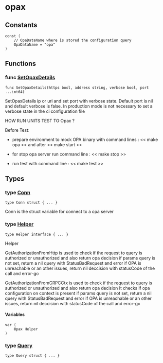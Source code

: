 # opax

## Constants

```golang
const (
    // OpaDataName where is stored the configuration query
    OpaDataName = "opa"
)
```

## Functions

### func [SetOpaxDetails](/opax.go#L111)

`func SetOpaxDetails(https bool, address string, verbose bool, port ...int64)`

SetOpaxDetails ip or uri and set port with verbose state. Default port is nil and default verbose is false.
In production mode is not necessary to set a verbose state in the ci configuration file

HOW RUN UNITS TEST TO Opax ?

Before Test:
- prepare environment to mock OPA binary with command lines :
<< make opa >> and after << make start >>

- for stop opa server run command line : << make stop >>

- run test with command line : << make test >>

## Types

### type [Conn](/opax.go#L13)

`type Conn struct { ... }`

Conn is the struct variable for connect to a opa server

### type [Helper](/opax.go#L36)

`type Helper interface { ... }`

Helper

GetAuthorizationFromHttp is used to check if the request to query is authorized or unauthorized
and also return opa decision
if params query is not set, return a nil query with StatusBadRequest and error
if OPA is unreachable or an other issues, return nil deccision with statusCode of the call and error-go

GetAuthorizationFromGRPCCtx is used to check if the request to query is authorized or unauthorized
and also return opa decision
It checks if opa configuration on context is present
if params query is not set, return a nil query with StatusBadRequest and error
if OPA is unreachable or an other issues, return nil deccision with statusCode of the call and error-go

#### Variables

```golang
var (
    Opax Helper
)
```

### type [Query](/authz.go#L28)

`type Query struct { ... }`
